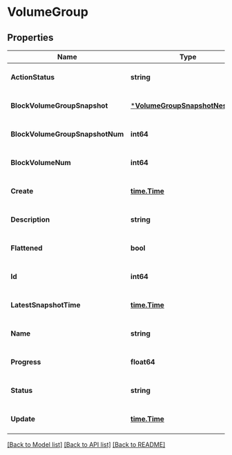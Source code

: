 # VolumeGroup

## Properties
Name | Type | Description | Notes
------------ | ------------- | ------------- | -------------
**ActionStatus** | **string** |  | [optional] [default to null]
**BlockVolumeGroupSnapshot** | [***VolumeGroupSnapshotNestview**](VolumeGroupSnapshot_Nestview.md) |  | [optional] [default to null]
**BlockVolumeGroupSnapshotNum** | **int64** |  | [optional] [default to null]
**BlockVolumeNum** | **int64** |  | [optional] [default to null]
**Create** | [**time.Time**](time.Time.md) |  | [optional] [default to null]
**Description** | **string** |  | [optional] [default to null]
**Flattened** | **bool** |  | [optional] [default to null]
**Id** | **int64** |  | [optional] [default to null]
**LatestSnapshotTime** | [**time.Time**](time.Time.md) |  | [optional] [default to null]
**Name** | **string** |  | [optional] [default to null]
**Progress** | **float64** |  | [optional] [default to null]
**Status** | **string** |  | [optional] [default to null]
**Update** | [**time.Time**](time.Time.md) |  | [optional] [default to null]

[[Back to Model list]](../README.md#documentation-for-models) [[Back to API list]](../README.md#documentation-for-api-endpoints) [[Back to README]](../README.md)


